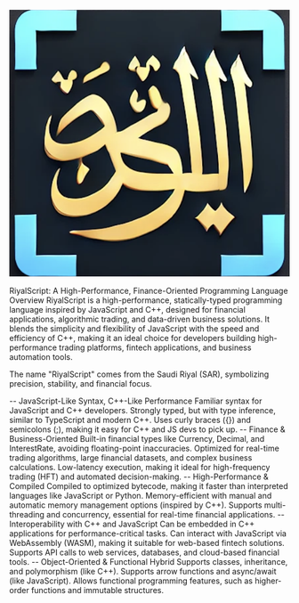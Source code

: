![RiyalScript Logo](docs/RiyalScript_Logo.png)

RiyalScript: A High-Performance, Finance-Oriented Programming Language
Overview
RiyalScript is a high-performance, statically-typed programming language inspired by JavaScript and C++, designed for financial applications, algorithmic trading, and data-driven business solutions. It blends the simplicity and flexibility of JavaScript with the speed and efficiency of C++, making it an ideal choice for developers building high-performance trading platforms, fintech applications, and business automation tools.

The name "RiyalScript" comes from the Saudi Riyal (SAR), symbolizing precision, stability, and financial focus.

-- JavaScript-Like Syntax, C++-Like Performance
Familiar syntax for JavaScript and C++ developers.
Strongly typed, but with type inference, similar to TypeScript and modern C++.
Uses curly braces ({}) and semicolons (;), making it easy for C++ and JS devs to pick up.
-- Finance & Business-Oriented
Built-in financial types like Currency, Decimal, and InterestRate, avoiding floating-point inaccuracies.
Optimized for real-time trading algorithms, large financial datasets, and complex business calculations.
Low-latency execution, making it ideal for high-frequency trading (HFT) and automated decision-making.
-- High-Performance & Compiled
Compiled to optimized bytecode, making it faster than interpreted languages like JavaScript or Python.
Memory-efficient with manual and automatic memory management options (inspired by C++).
Supports multi-threading and concurrency, essential for real-time financial applications.
-- Interoperability with C++ and JavaScript
Can be embedded in C++ applications for performance-critical tasks.
Can interact with JavaScript via WebAssembly (WASM), making it suitable for web-based fintech solutions.
Supports API calls to web services, databases, and cloud-based financial tools.
-- Object-Oriented & Functional Hybrid
Supports classes, inheritance, and polymorphism (like C++).
Supports arrow functions and async/await (like JavaScript).
Allows functional programming features, such as higher-order functions and immutable structures.
